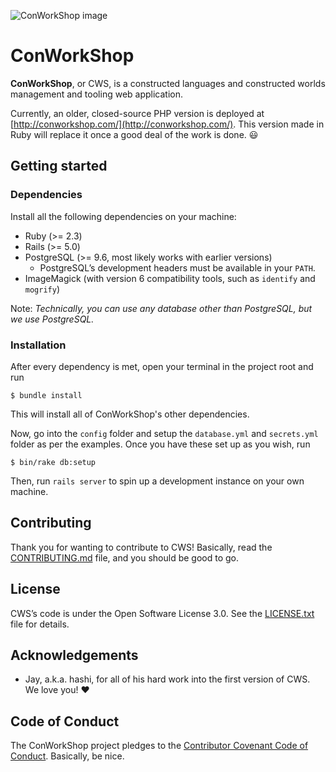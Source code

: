 ![ConWorkShop image](http://i.imgur.com/knMDWJy.png)

# ConWorkShop
**ConWorkShop**, or CWS, is a constructed languages and constructed worlds management and tooling web application.

Currently, an older, closed-source PHP version is deployed at [http://conworkshop.com/](http://conworkshop.com/). This
version made in Ruby will replace it once a good deal of the work is done. :smiley:

## Getting started
### Dependencies
Install all the following dependencies on your machine:

- Ruby (>= 2.3)
- Rails (>= 5.0)
- PostgreSQL (>= 9.6, most likely works with earlier versions)
  - PostgreSQL’s development headers must be available in your `PATH`.
- ImageMagick (with version 6 compatibility tools, such as `identify` and `mogrify`)

Note: *Technically, you can use any database other than PostgreSQL, but we use PostgreSQL.*

### Installation
After every dependency is met, open your terminal in the project root and run

    $ bundle install

This will install all of ConWorkShop's other dependencies.

Now, go into the `config` folder and setup the `database.yml` and `secrets.yml` folder as per the examples. Once you have these set up as you wish, run

    $ bin/rake db:setup

Then, run `rails server` to spin up a development instance on your own machine.

## Contributing
Thank you for wanting to contribute to CWS! Basically, read the [CONTRIBUTING.md](CONTRIBUTING.md) file, and you should
be good to go.

## License
CWS’s code is under the Open Software License 3.0. See the [LICENSE.txt](LICENSE.txt) file for details.

## Acknowledgements
- Jay, a.k.a. hashi, for all of his hard work into the first version of CWS. We love you! :heart:

## Code of Conduct
The ConWorkShop project pledges to the [Contributor Covenant Code of Conduct](CODE_OF_CONDUCT.md). Basically, be nice.
